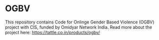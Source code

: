 # OGBV
This repository contains Code for Onlinge Gender Based Violence (OGBV) project with CIS, funded by Omidyar Network India.
Read more about the project here: https://tattle.co.in/products/ogbv/
